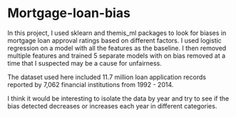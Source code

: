 # Mortgage-loan-bias



In this project, I used sklearn and themis_ml packages to look for biases in mortgage loan approval ratings based on different factors. I used logistic regression on a model with all the features as the baseline. I then removed multiple features and trained 5 separate models with on bias removed at a time that I suspected may be a cause for unfairness.

The dataset used here included 11.7 million loan application records reported by 7,062 financial institutions from 1992 - 2014.

I think it would be interesting to isolate the data by year and try to see if the bias detected decreases or increases each year in different categories.
